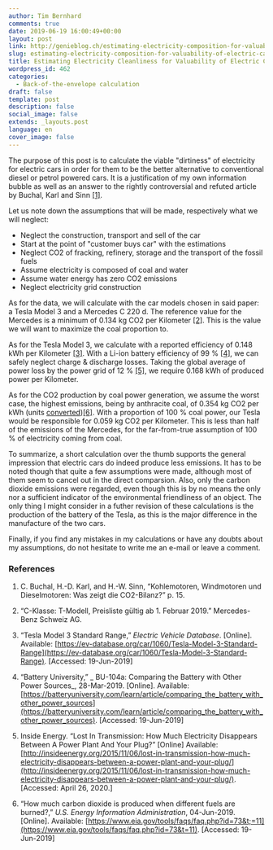 ```yaml
---
author: Tim Bernhard
comments: true
date: 2019-06-19 16:00:49+00:00
layout: post
link: http://genieblog.ch/estimating-electricity-composition-for-valuability-of-electric-cars/
slug: estimating-electricity-composition-for-valuability-of-electric-cars
title: Estimating Electricity Cleanliness for Valuability of Electric Cars
wordpress_id: 462
categories:
  - Back-of-the-envelope calculation
draft: false
template: post
description: false
social_image: false
extends: _layouts.post
language: en
cover_image: false
---
```


The purpose of this post is to calculate the viable "dirtiness" of electricity for electric cars in order for them to be the better alternative to conventional diesel or petrol powered cars.
It is a justification of my own information bubble as well as an answer to the rightly controversial and refuted article by Buchal, Karl and Sinn ​[[1]](#src-1)​.

Let us note down the assumptions that will be made, respectively what we will neglect:

  * Neglect the construction, transport and sell of the car
  * Start at the point of "customer buys car" with the estimations
  * Neglect CO2 of fracking, refinery, storage and the transport of the fossil fuels
  * Assume electricity is composed of coal and water
  * Assume water energy has zero CO2 emissions
  * Neglect electricity grid construction

As for the data, we will calculate with the car models chosen in said paper: a Tesla Model 3 and a Mercedes C 220 d.
The reference value for the Mercedes is a minimum of 0.134 kg CO2 per Kilometer ​[[2]](#src-2)​. This is the value we will want to maximize the coal proportion to.

As for the Tesla Model 3, we calculate with a reported efficiency of 0.148 kWh per Kilometer ​[[3]](#src-3)​. With a Li-ion battery efficiency of 99 % ​[[4]](#src-4)​, we can safely neglect charge & discharge losses.
Taking the global average of power loss by the power grid of 12 % ​[[5]](#src-5)​, we require 0.168 kWh of produced power per Kilometer.

As for the CO2 production by coal power generation, we assume the worst case, the highest emissions, being by anthracite coal, of 0.354 kg CO2 per kWh (units [converted](https://www.google.com/search?q=0.0002286+Pounds%2FBtu+in+kg%2FkWh)) ​[[6]](#src-6)​. With a proportion of 100 % coal power, our Tesla would be responsible for 0.059 kg CO2 per Kilometer.
This is less than half of the emissions of the Mercedes, for the far-from-true assumption of 100 % of electricity coming from coal.

To summarize, a short calculation over the thumb supports the general impression that electric cars do indeed produce less emissions.
It has to be noted though that quite a few assumptions were made, although most of them seem to cancel out in the direct comparsion.
Also, only the carbon dioxide emissions were regarded, even though this is by no means the only nor a sufficient indicator of the environmental friendliness of an object.
The only thing I might consider in a futher revision of these calculations is the production of the battery of the Tesla, as this is the major difference in the manufacture of the two cars.

Finally, if you find any mistakes in my calculations or have any doubts about my assumptions, do not hesitate to write me an e-mail or leave a comment.

### References

  1. <span id="src-1"></span>C. Buchal, H.-D. Karl, and H.-W. Sinn, “Kohlemotoren, Windmotoren und Dieselmotoren: Was zeigt die CO2-Bilanz?” p. 15.

  2. <span id="src-2"></span>“C-Klasse: T-Modell, Preisliste gültig ab 1. Februar 2019.” Mercedes-Benz Schweiz AG.

  3. <span id="src-3"></span>“Tesla Model 3 Standard Range,” _Electric Vehicle Database_.  [Online]. Available: [https://ev-database.org/car/1060/Tesla-Model-3-Standard-Range](https://ev-database.org/car/1060/Tesla-Model-3-Standard-Range). [Accessed: 19-Jun-2019]

  4. <span id="src-4"></span>“Battery University,” _ BU-104a: Comparing the Battery with Other Power Sources_, 28-Mar-2019.  [Online]. Available: [https://batteryuniversity.com/learn/article/comparing_the_battery_with_other_power_sources](https://batteryuniversity.com/learn/article/comparing_the_battery_with_other_power_sources). [Accessed: 19-Jun-2019]

  5. <span id="src-5"></span>Inside Energy. “Lost In Transmission: How Much Electricity Disappears Between A Power Plant And Your Plug?” [Online] Available: [http://insideenergy.org/2015/11/06/lost-in-transmission-how-much-electricity-disappears-between-a-power-plant-and-your-plug/](http://insideenergy.org/2015/11/06/lost-in-transmission-how-much-electricity-disappears-between-a-power-plant-and-your-plug/). [Accessed:  April 26, 2020.]

  6. <span id="src-6"></span>“How much carbon dioxide is produced when different fuels are burned?,” _U.S.
Energy Information Administration_, 04-Jun-2019.  [Online]. Available: [https://www.eia.gov/tools/faqs/faq.php?id=73&t;=11](https://www.eia.gov/tools/faqs/faq.php?id=73&t=11). [Accessed: 19-Jun-2019]
